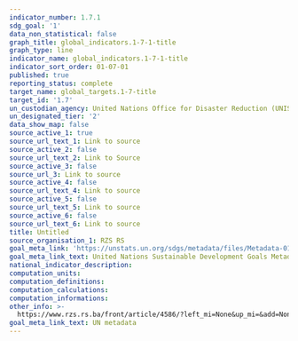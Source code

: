 ```yaml
---
indicator_number: 1.7.1
sdg_goal: '1'
data_non_statistical: false
graph_title: global_indicators.1-7-1-title
graph_type: line
indicator_name: global_indicators.1-7-1-title
indicator_sort_order: 01-07-01
published: true
reporting_status: complete
target_name: global_targets.1-7-title
target_id: '1.7'
un_custodian_agency: United Nations Office for Disaster Reduction (UNISDR)
un_designated_tier: '2'
data_show_map: false
source_active_1: true
source_url_text_1: Link to source
source_active_2: false
source_url_text_2: Link to Source
source_active_3: false
source_url_3: Link to source
source_active_4: false
source_url_text_4: Link to source
source_active_5: false
source_url_text_5: Link to source
source_active_6: false
source_url_text_6: Link to source
title: Untitled
source_organisation_1: RZS RS
goal_meta_link: 'https://unstats.un.org/sdgs/metadata/files/Metadata-01-05-01.pdf '
goal_meta_link_text: United Nations Sustainable Development Goals Metadata (PDF 224 KB)
national_indicator_description: 
computation_units: 
computation_definitions: 
computation_calculations: 
computation_informations: 
other_info: >-
  https://www.rzs.rs.ba/front/article/4586/?left_mi=None&up_mi=&add=None
goal_meta_link_text: UN metadata
---
```


